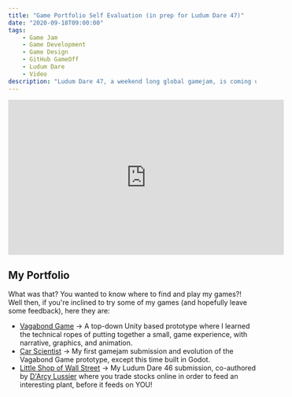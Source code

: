 ```yaml
---
title: "Game Portfolio Self Evaluation (in prep for Ludum Dare 47)"
date: "2020-09-18T09:00:00"
tags:
    - Game Jam
    - Game Development
    - Game Design
    - GitHub GameOff
    - Ludum Dare
    - Video
description: "Ludum Dare 47, a weekend long global gamejam, is coming up in a few weeks. In order to prep for the event, I decided to take the time for review and reflect on my game portfolio to see what I learning objective and goals I can set for myself."
---
```



<iframe width="560" height="315" src="https://www.youtube.com/embed/V_zCHtZIsYw" frameborder="0" allow="accelerometer; autoplay; clipboard-write; encrypted-media; gyroscope; picture-in-picture" allowfullscreen></iframe>

## My Portfolio

What was that? You wanted to know where to find and play my games?! Well then, if you're inclined to try some of my games (and hopefully leave some feedback), here they are:

* [Vagabond Game](https://davidwesst.itch.io/vagabondgame) -> A top-down Unity based prototype where I learned the technical ropes of putting together a small, game experience, with narrative, graphics, and animation.
* [Car Scientist](https://davidwesst.itch.io/leaps-and-bounds) -> My first gamejam submission and evolution of the Vagabond Game prototype, except this time built in Godot.
* [Little Shop of Wall Street](https://davidwesst.itch.io/little-shop-of-wall-street) -> My Ludum Dare 46 submission, co-authored by [D'Arcy Lussier](https://westerndevs.com/bios/darcy_lussier/) where you trade stocks online in order to feed an interesting plant, before it feeds on YOU!